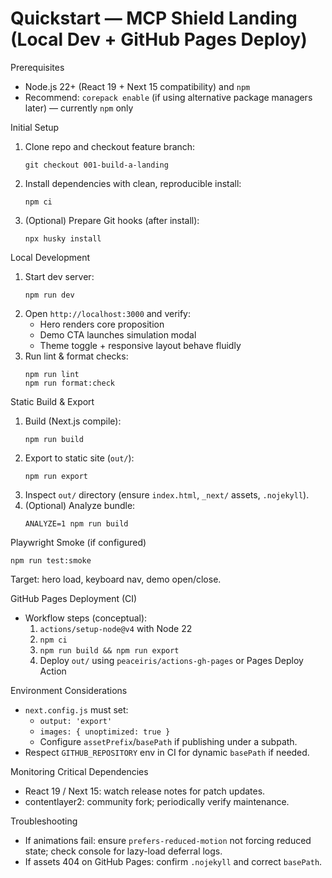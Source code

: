 # Quickstart — MCP Shield Landing (Local Dev + GitHub Pages Deploy)

Prerequisites
- Node.js 22+ (React 19 + Next 15 compatibility) and `npm`
- Recommend: `corepack enable` (if using alternative package managers later) — currently `npm` only

Initial Setup
1. Clone repo and checkout feature branch:
   ```pwsh
   git checkout 001-build-a-landing
   ```
2. Install dependencies with clean, reproducible install:
   ```pwsh
   npm ci
   ```
3. (Optional) Prepare Git hooks (after install):
   ```pwsh
   npx husky install
   ```

Local Development
1. Start dev server:
   ```pwsh
   npm run dev
   ```
2. Open `http://localhost:3000` and verify:
   - Hero renders core proposition
   - Demo CTA launches simulation modal
   - Theme toggle + responsive layout behave fluidly
3. Run lint & format checks:
   ```pwsh
   npm run lint
   npm run format:check
   ```

Static Build & Export
1. Build (Next.js compile):
   ```pwsh
   npm run build
   ```
2. Export to static site (`out/`):
   ```pwsh
   npm run export
   ```
3. Inspect `out/` directory (ensure `index.html`, `_next/` assets, `.nojekyll`).
4. (Optional) Analyze bundle:
   ```pwsh
   ANALYZE=1 npm run build
   ```

Playwright Smoke (if configured)
```pwsh
npm run test:smoke
```
Target: hero load, keyboard nav, demo open/close.

GitHub Pages Deployment (CI)
- Workflow steps (conceptual):
  1. `actions/setup-node@v4` with Node 22
  2. `npm ci`
  3. `npm run build && npm run export`
  4. Deploy `out/` using `peaceiris/actions-gh-pages` or Pages Deploy Action

Environment Considerations
- `next.config.js` must set:
  - `output: 'export'`
  - `images: { unoptimized: true }`
  - Configure `assetPrefix`/`basePath` if publishing under a subpath.
- Respect `GITHUB_REPOSITORY` env in CI for dynamic `basePath` if needed.

Monitoring Critical Dependencies
- React 19 / Next 15: watch release notes for patch updates.
- contentlayer2: community fork; periodically verify maintenance.

Troubleshooting
- If animations fail: ensure `prefers-reduced-motion` not forcing reduced state; check console for lazy-load deferral logs.
- If assets 404 on GitHub Pages: confirm `.nojekyll` and correct `basePath`.
